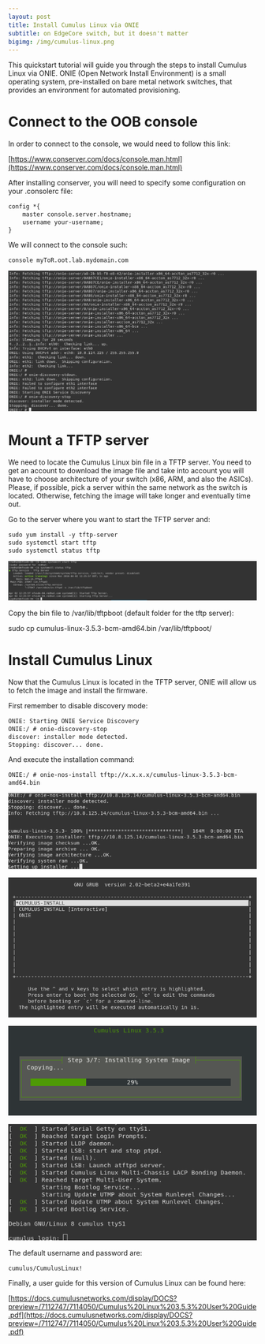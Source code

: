 ```yaml
---
layout: post
title: Install Cumulus Linux via ONIE
subtitle: on EdgeCore switch, but it doesn't matter
bigimg: /img/cumulus-linux.png
---
```


This quickstart tutorial will guide you through the steps to install Cumulus Linux via ONIE. ONIE (Open Network Install Environment) is a small operating system, pre-installed on bare metal network switches, that provides an environment for automated provisioning.

# Connect to the OOB console

In order to connect to the console, we would need to follow this link:

[https://www.conserver.com/docs/console.man.html](https://www.conserver.com/docs/console.man.html)

After installing conserver, you will need to specify some configuration on your .consolerc file:

~~~
config *{                                                                                                                                         
    master console.server.hostname;
    username your-username;
} 

~~~

We will connect to the console such:

~~~
console myToR.oot.lab.mydomain.com

~~~

![Console](/img/cumus_onie/1.png "Console")


# Mount a TFTP server

We need to locate the Cumulus Linux bin file in a TFTP server. You need to get an account to download the image file and take into account you will have to choose architecture of your switch (x86, ARM, and also the ASICs). Please, if possible, pick a server within the same network as the switch is located. Otherwise, fetching the image will take longer and eventually time out.

Go to the server where you want to start the TFTP server and:

~~~
sudo yum install -y tftp-server
sudo systemctl start tftp
sudo systemctl status tftp
~~~

![TFTP](/img/cumus_onie/2.png "TFTP Server")


Copy the bin file to /var/lib/tftpboot (default folder for the tftp server):

sudo cp cumulus-linux-3.5.3-bcm-amd64.bin /var/lib/tftpboot/


# Install Cumulus Linux

Now that the Cumulus Linux is located in the TFTP server, ONIE will allow us to fetch the image and install the firmware.

First remember to disable discovery mode:

~~~
ONIE: Starting ONIE Service Discovery              
ONIE:/ # onie-discovery-stop 
discover: installer mode detected.                 
Stopping: discover... done.
~~~

And execute the installation command:

~~~
ONIE:/ # onie-nos-install tftp://x.x.x.x/cumulus-linux-3.5.3-bcm-amd64.bin
~~~


![Fetching](/img/cumus_onie/3.png "Fetching Image")

![Boot](/img/cumus_onie/4.png "Boot loader")

![Install](/img/cumus_onie/5.png "Installation")

![Login](/img/cumus_onie/6.png "Login")

The default username and password are:

~~~
cumulus/CumulusLinux!
~~~

Finally, a user guide for this version of Cumulus Linux can be found here:

[https://docs.cumulusnetworks.com/display/DOCS?preview=/7112747/7114050/Cumulus%20Linux%203.5.3%20User%20Guide.pdf](https://docs.cumulusnetworks.com/display/DOCS?preview=/7112747/7114050/Cumulus%20Linux%203.5.3%20User%20Guide.pdf)

